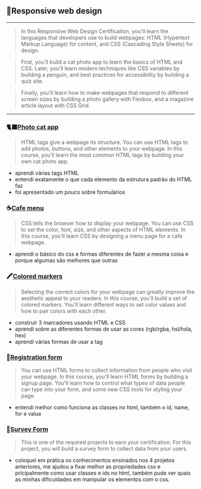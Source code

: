 ## 🎨Responsive web design
---
>In this Responsive Web Design Certification, you'll learn the languages that developers use to build webpages: HTML (Hypertext Markup Language) for content, and CSS (Cascading Style Sheets) for design.

>First, you'll build a cat photo app to learn the basics of HTML and CSS. Later, you'll learn modern techniques like CSS variables by building a penguin, and best practices for accessibility by building a quiz site.

>Finally, you'll learn how to make webpages that respond to different screen sizes by building a photo gallery with Flexbox, and a magazine article layout with CSS Grid.
---
### 🐈‍⬛[Photo cat app](01_photo_cat_app)
> HTML tags give a webpage its structure. You can use HTML tags to add photos, buttons, and other elements to your webpage.
> In this course, you'll learn the most common HTML tags by building your own cat photo app.
- aprendi várias tags HTML
- entendi exatamente o que cada elemento da estrutura padrão do HTML faz
- foi apresentado um pouco sobre formulários

### ☕[Cafe menu](02_cafe_menu)
> CSS tells the browser how to display your webpage. You can use CSS to set the color, font, size, and other aspects of HTML elements.
> In this course, you'll learn CSS by designing a menu page for a cafe webpage.
- aprendi o básico do css e formas diferentes de fazer a mesma coisa e porque algumas são melhores que outras

### 🖍️[Colored markers](03_colored_markers)
> Selecting the correct colors for your webpage can greatly improve the aesthetic appeal to your readers.
> In this course, you'll build a set of colored markers. You'll learn different ways to set color values and how to pair colors with each other.
- construir 3 marcadores usando HTML e CSS
- aprendi sobre as diferentes formas de usar as cores (rgb/rgba, hsl/hsla, hex)
- aprendi várias formas de usar a tag <div>

### 📄[Registration form](04_registration_form)
>You can use HTML forms to collect information from people who visit your webpage.
>In this course, you'll learn HTML forms by building a signup page. You'll learn how to control what types of data people can type into your form, and some new CSS tools for styling your page.
- entendi melhor como funciona as classes no html, também o id, name, for e value

### 🔎[Survey Form](05_survey_form)
>This is one of the required projects to earn your certification.
>For this project, you will build a survey form to collect data from your users.
- coloquei em prática os conhecimentos ensinados nos 4 projetos anteriores, me ajudou a fixar melhor as propriedades css e pricipalmente como usar classes e ids no html, também pude ver quais as minhas dificuldades em manipular os elementos com o css.
